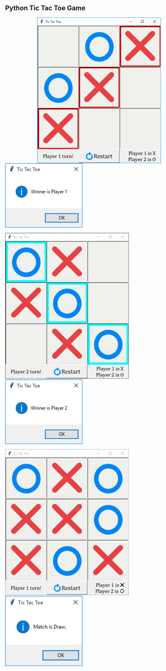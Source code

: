 ## Python Tic Tac Toe Game 

<img src='https://github.com/GH0STH4CKER/TicTacToe_Python/blob/main/images/player1_won_board.png' align='right' width='400'/></div>&nbsp;&nbsp;&nbsp;&nbsp;&nbsp;&nbsp;&nbsp;&nbsp;&nbsp;<img src='https://github.com/GH0STH4CKER/TicTacToe_Python/blob/main/images/player1_won_msgbox.png' width='250'/>
</br>

<img src='https://github.com/GH0STH4CKER/TicTacToe_Python/blob/main/images/player2_won_board.png' width='400'>&nbsp;&nbsp;&nbsp;&nbsp;&nbsp;&nbsp;&nbsp;&nbsp;&nbsp;<img src='https://github.com/GH0STH4CKER/TicTacToe_Python/blob/main/images/player2_won_msgbox.png' width='250'>
</br>

<img src='https://github.com/GH0STH4CKER/TicTacToe_Python/blob/main/images/match_draw_board.png' width='400'>&nbsp;&nbsp;&nbsp;&nbsp;&nbsp;&nbsp;&nbsp;&nbsp;&nbsp;<img src='https://github.com/GH0STH4CKER/TicTacToe_Python/blob/main/images/match_draw_msgbox.png' width='250'>

